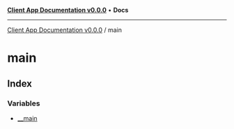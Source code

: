[**Client App Documentation v0.0.0**](../README.md) • **Docs**

***

[Client App Documentation v0.0.0](../README.md) / main

# main

## Index

### Variables

- [\_\_main](variables/main.md)

